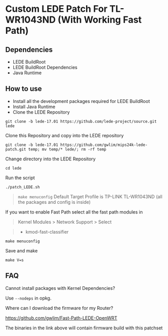 Custom LEDE Patch For TL-WR1043ND (With Working Fast Path)
==========================================================

Dependencies
------------

* LEDE BuildRoot
* LEDE BuildRoot Dependencies
* Java Runtime

How to use
----------

* Install all the development packages required for LEDE BuildRoot
* Install Java Runtime
* Clone the LEDE Repository

```shell
git clone -b lede-17.01 https://github.com/lede-project/source.git lede
```

Clone this Repository and copy into the LEDE repository

```shell
git clone -b lede-17.01 https://github.com/gwlim/mips24k-lede-patch.git temp; mv temp/* lede/; rm -rf temp
```

Change directory into the LEDE Repository

```shell
cd lede
```

Run the script

```shell
./patch_LEDE.sh
```

> `make menuconfig` Default Target Profile is TP-LINK TL-WR1043ND (all the packages and config is inside)

If you want to enable Fast Path select all the fast path modules in
> Kernel Modules > Network Support > 
Select

> * kmod-fast-classifier

```shell
make menuconfig
```

Save and make

```shell
make V=s
```

FAQ
---

Cannot install packages with Kernel Dependencies?

Use `--nodeps` in opkg.


Where can I download the firmware for my Router?

https://github.com/gwlim/Fast-Path-LEDE-OpenWRT

The binaries in the link above will contain firmware build with this patchset
